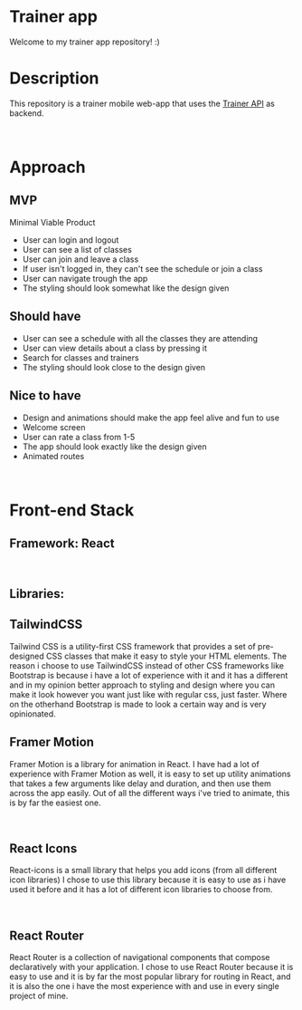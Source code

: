# Trainer app

Welcome to my trainer app repository! :)

# Description

This repository is a trainer mobile web-app that uses the [Trainer API](https://github.com/OtakuBoy420/trainer-api) as backend.

<br>

# Approach

## MVP

Minimal Viable Product

- User can login and logout
- User can see a list of classes
- User can join and leave a class
- If user isn't logged in, they can't see the schedule or join a class
- User can navigate trough the app
- The styling should look somewhat like the design given

## Should have

- User can see a schedule with all the classes they are attending
- User can view details about a class by pressing it
- Search for classes and trainers
- The styling should look close to the design given

## Nice to have

- Design and animations should make the app feel alive and fun to use
- Welcome screen
- User can rate a class from 1-5
- The app should look exactly like the design given
- Animated routes

<br>

# Front-end Stack

## Framework: React

<br>

## Libraries:

## TailwindCSS

Tailwind CSS is a utility-first CSS framework that provides a set of pre-designed CSS classes that make it easy to style your HTML elements. The reason i choose to use TailwindCSS instead of other CSS frameworks like Bootstrap is because i have a lot of experience with it and it has a different and in my opinion better approach to styling and design where you can make it look however you want just like with regular css, just faster. Where on the otherhand Bootstrap is made to look a certain way and is very opinionated.

## Framer Motion

Framer Motion is a library for animation in React. I have had a lot of experience with Framer Motion as well, it is easy to set up utility animations that takes a few arguments like delay and duration, and then use them across the app easily. Out of all the different ways i've tried to animate, this is by far the easiest one.

<br>

## React Icons

React-icons is a small library that helps you add icons (from all different icon libraries) I chose to use this library because it is easy to use as i have used it before and it has a lot of different icon libraries to choose from.

<br>

## React Router

React Router is a collection of navigational components that compose declaratively with your application. I chose to use React Router because it is easy to use and it is by far the most popular library for routing in React, and it is also the one i have the most experience with and use in every single project of mine.
